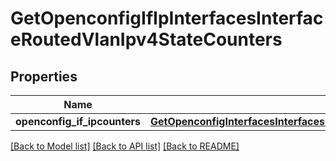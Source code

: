 # GetOpenconfigIfIpInterfacesInterfaceRoutedVlanIpv4StateCounters

## Properties
Name | Type | Description | Notes
------------ | ------------- | ------------- | -------------
**openconfig_if_ipcounters** | [**GetOpenconfigInterfacesInterfacesOpenconfiginterfacesinterfacesSubinterfacesOpenconfigifipipv4StateCounters**](GetOpenconfigInterfacesInterfacesOpenconfiginterfacesinterfacesSubinterfacesOpenconfigifipipv4StateCounters.md) |  | [optional] 

[[Back to Model list]](../README.md#documentation-for-models) [[Back to API list]](../README.md#documentation-for-api-endpoints) [[Back to README]](../README.md)


